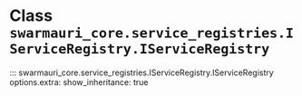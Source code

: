 # Class `swarmauri_core.service_registries.IServiceRegistry.IServiceRegistry`

::: swarmauri_core.service_registries.IServiceRegistry.IServiceRegistry
    options.extra:
      show_inheritance: true

